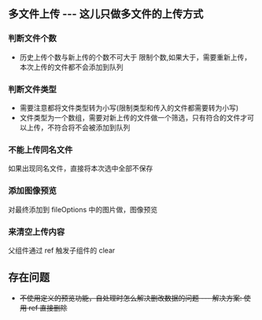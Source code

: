 ## 多文件上传 --- 这儿只做多文件的上传方式

### 判断文件个数

-   历史上传个数与新上传的个数不可大于 限制个数,如果大于，需要重新上传，本次上传的文件都不会添加到队列

### 判断文件类型

-   需要注意都将文件类型转为小写(限制类型和传入的文件都需要转为小写)
-   文件类型为一个数组，需要对新上传的文件做一个筛选，只有符合的文件才可以上传，不符合将不会被添加到队列

### 不能上传同名文件

如果出现同名文件，直接将本次选中全部不保存

### 添加图像预览

对最终添加到 fileOptions 中的图片做，图像预览

### 来清空上传内容

父组件通过 ref 触发子组件的 clear

## 存在问题

-   ~~不使用定义的预览功能，自处理时怎么解决删改数据的问题 --- 解决方案: 使用 ref 直接删除~~
